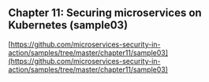 ## Chapter 11: Securing microservices on Kubernetes (sample03)

[https://github.com/microservices-security-in-action/samples/tree/master/chapter11/sample03](https://github.com/microservices-security-in-action/samples/tree/master/chapter11/sample03)

